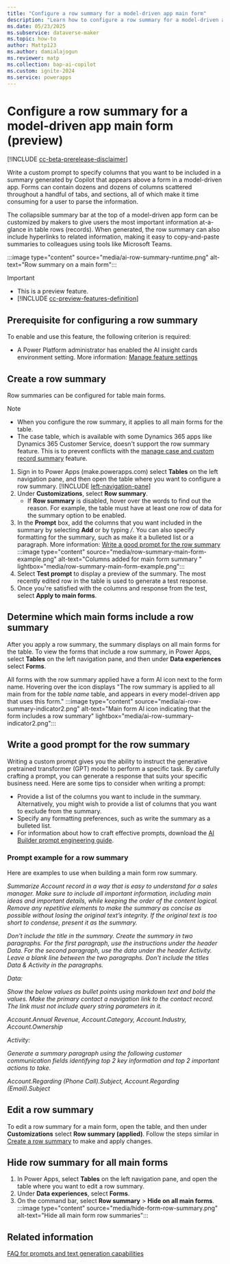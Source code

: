 ```yaml
---
title: "Configure a row summary for a model-driven app main form"
description: "Learn how to configure a row summary for a model-driven app main form that uses AI to let your users view key information on a form."
ms.date: 05/23/2025
ms.subservice: dataverse-maker
ms.topic: how-to
author: Mattp123
ms.author: damialajogun
ms.reviewer: matp
ms.collection: bap-ai-copilot
ms.custom: ignite-2024
ms.service: powerapps
---
```

# Configure a row summary for a model-driven app main form (preview)

[!INCLUDE [cc-beta-prerelease-disclaimer](../../includes/cc-beta-prerelease-disclaimer.md)]

Write a custom prompt to specify columns that you want to be included in a summary generated by Copilot that appears above a form in a model-driven app. Forms can contain dozens and dozens of columns scattered throughout a handful of tabs, and sections, all of which make it time consuming for a user to parse the information.

The collapsible summary bar at the top of a model-driven app form can be customized by makers to give users the most important information at-a-glance in table rows (records). When generated, the row summary can also include hyperlinks to related information, making it easy to copy-and-paste summaries to colleagues using tools like Microsoft Teams.

:::image type="content" source="media/ai-row-summary-runtime.png" alt-text="Row summary on a main form":::

> [!IMPORTANT]
>
> - This is a preview feature.
> - [!INCLUDE [cc-preview-features-definition](../../includes/cc-preview-features-definition.md)]

## Prerequisite for configuring a row summary

To enable and use this feature, the following criterion is required:

- A Power Platform administrator has enabled the AI insight cards environment setting. More information: [Manage feature settings](/power-platform/admin/settings-features)

## Create a row summary

Row summaries can be configured for table main forms. 

> [!NOTE]
>
> - When you configure the row summary, it applies to all main forms for the table.
> - The case table, which is available with some Dynamics 365 apps like Dynamics 365 Customer Service, doesn't support the row summary feature. This is to prevent conflicts with the [manage case and custom record summary](/en-us/dynamics365/customer-service/administer/copilot-map-custom-fields) feature.

1. Sign in to Power Apps (make.powerapps.com) select **Tables** on the left navigation pane, and then open the table where you want to configure a row summary. [!INCLUDE [left-navigation-pane](../../includes/left-navigation-pane.md)]
1. Under **Customizations**, select **Row summary**.
   - If **Row summary** is disabled, hover over the words to find out the reason. For example, the table must have at least one row of data for the summary option to be enabled.   
1. In the **Prompt** box, add the columns that you want included in the summary by selecting **Add** or by typing */*. You can also specify formatting for the summary, such as make it a bulleted list or a paragraph. More information: [Write a good prompt for the row summary](#write-a-good-prompt-for-the-row-summary)
   :::image type="content" source="media/row-summary-main-form-example.png" alt-text="Columns added for main form summary " lightbox="media/row-summary-main-form-example.png":::
1. Select **Test prompt** to display a preview of the summary.
   The most recently edited row in the table is used to generate a test response.
1. Once you're satisfied with the columns and response from the test, select **Apply to main forms**.

## Determine which main forms include a row summary

After you apply a row summary, the summary displays on all main forms for the table. To view the forms that include a row summary, in Power Apps, select **Tables** on the left navigation pane, and then under **Data experiences** select **Forms**.

All forms with the row summary applied have a form AI icon next to the form name. Hovering over the icon displays "The row summary is applied to all main from for the *table name* table, and appears in every model-driven app that uses this form."
:::image type="content" source="media/ai-row-summary-indicator2.png" alt-text="Main form AI icon indicating that the form includes a row summary" lightbox="media/ai-row-summary-indicator2.png":::

## Write a good prompt for the row summary

Writing a custom prompt gives you the ability to instruct the generative pretrained transformer (GPT) model to perform a specific task. By carefully crafting a prompt, you can generate a response that suits your specific business need. Here are some tips to consider when writing a prompt:

- Provide a list of the columns you want to include in the summary. Alternatively, you might wish to provide a list of columns that you want to exclude from the summary.
- Specify any formatting preferences, such as write the summary as a bulleted list.
- For information about how to craft effective prompts, download the [AI Builder prompt engineering guide](https://aka.ms/promptguide).

### Prompt example for a row summary

Here are examples to use when building a main form row summary.

*Summarize Account record in a way that is easy to understand for a sales manager. Make sure to include all important information, including main ideas and important details, while keeping the order of the content logical. Remove any repetitive elements to make the summary as concise as possible without losing the original text’s integrity. If the original text is too short to condense, present it as the summary.*

*Don't include the title in the summary. Create the summary in two paragraphs. For the first paragraph, use the instructions under the header Data. For the second paragraph, use the data under the header Activity. Leave a blank line between the two paragraphs. Don't include the titles Data & Activity in the paragraphs.*

*Data:*

*Show the below values as bullet points using markdown text and bold the values. Make the primary contact a navigation link to the contact record. The link must not include query string parameters in it.*

*Account.Annual Revenue, Account.Category, Account.Industry, Account.Ownership*

*Activity:*

*Generate a summary paragraph using the following customer communication fields identifying top 2 key information and top 2 important actions to take.*

*Account.Regarding (Phone Call).Subject, Account.Regarding (Email).Subject*

## Edit a row summary

To edit a row summary for a main form, open the table, and then under **Customizations** select **Row summary (applied)**. Follow the steps similar in [Create a row summary](#create-a-row-summary) to make and apply changes.

## Hide row summary for all main forms

1. In Power Apps, select **Tables** on the left navigation pane, and open the table where you want to edit a row summary.
1. Under **Data experiences**, select **Forms**.
1. On the command bar, select **Row summary** > **Hide on all main forms**.
   :::image type="content" source="media/hide-form-row-summary.png" alt-text="Hide all main form row summaries":::

## Related information

[FAQ for prompts and text generation capabilities](/ai-builder/faqs-text-generation)
